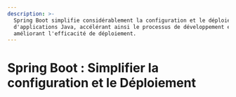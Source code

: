```yaml
---
description: >-
  Spring Boot simplifie considérablement la configuration et le déploiement
  d'applications Java, accélérant ainsi le processus de développement et
  améliorant l'efficacité de déploiement.
---
```


# Spring Boot : Simplifier la configuration et le Déploiement

